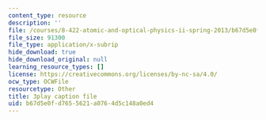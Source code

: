 ```yaml
---
content_type: resource
description: ''
file: /courses/8-422-atomic-and-optical-physics-ii-spring-2013/b67d5e0fd7655621a0764d5c148a0ed4_hmAp4ASxmKs.vtt
file_size: 91300
file_type: application/x-subrip
hide_download: true
hide_download_original: null
learning_resource_types: []
license: https://creativecommons.org/licenses/by-nc-sa/4.0/
ocw_type: OCWFile
resourcetype: Other
title: 3play caption file
uid: b67d5e0f-d765-5621-a076-4d5c148a0ed4
---
```

